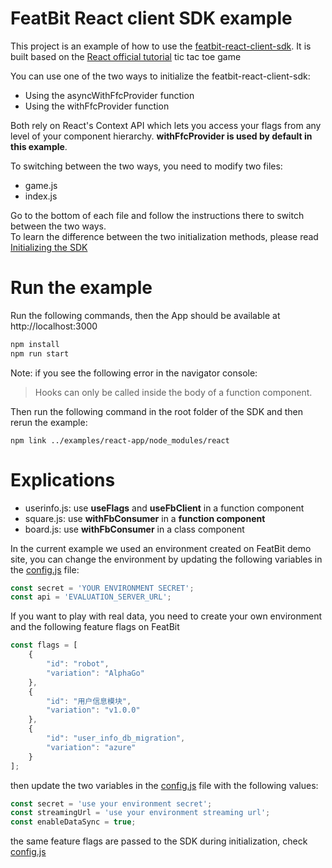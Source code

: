 # FeatBit React client SDK example

This project is an example of how to use the [featbit-react-client-sdk](https://github.com/featbit/featbit-react-client-sdk).
It is built based on the [React official tutorial](https://reactjs.org/tutorial/tutorial.html) tic tac toe game

You can use one of the two ways to initialize the featbit-react-client-sdk:

- Using the asyncWithFfcProvider function
- Using the withFfcProvider function

Both rely on React's Context API which lets you access your flags from any level of your component hierarchy. **withFfcProvider is used by default in this example**.

To switching between the two ways, you need to modify two files:

- game.js
- index.js

Go to the bottom of each file and follow the instructions there to switch between the two ways.  
To learn the difference between the two initialization methods, please read [Initializing the SDK](https://github.com/featbit/featbit-react-client-sdk#initializing-the-sdk)

# Run the example
Run the following commands, then the App should be available at http://localhost:3000

```bash
npm install
npm run start
```

Note: if you see the following error in the navigator console: 
> Hooks can only be called inside the body of a function component. 

Then run the following command in the root folder of the SDK and then rerun the example: 
```
npm link ../examples/react-app/node_modules/react
```

# Explications

- userinfo.js: use **useFlags** and **useFbClient** in a function component
- square.js: use **withFbConsumer** in a **function component**
- board.js: use **withFbConsumer** in a class component

In the current example we used an environment created on FeatBit demo site, you can change the environment by updating the following variables in the [config.js](./src/config.js) file:

```javascript
const secret = 'YOUR ENVIRONMENT SECRET';
const api = 'EVALUATION_SERVER_URL';
````

If you want to play with real data, you need to create your own environment and the following feature flags on FeatBit

```javascript
const flags = [
    {
        "id": "robot",
        "variation": "AlphaGo"
    },
    {
        "id": "用户信息模块",
        "variation": "v1.0.0"
    },
    {
        "id": "user_info_db_migration",
        "variation": "azure"
    }
];
```
then update the two variables in the [config.js](./src/board.js) file with the following values:

```javascript
const secret = 'use your environment secret';
const streamingUrl = 'use your environment streaming url';
const enableDataSync = true;
```

the same feature flags are passed to the SDK during initialization, check [config.js](./src/board.js)
